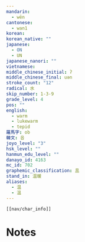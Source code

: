 ```yaml
---
mandarin:
  - wēn
cantonese:
  - wan1
korean:
korean_native: ""
japanese:
  - ON
  - UN
japanese_nanori: ""
vietnamese:
middle_chinese_initial: ʔ
middle_chinese_final: uən
stroke_count: "12"
radical: 水
skip_number: 1-3-9
grade_level: 4
pos: ""
english:
  - warm
  - lukewarm
  - tepid
羅馬字: ob
韓文: 옵
joyo_level: "3"
hsk_level: ""
hanmun_edu_level: ""
danayo_id: 4163
mc_id: 702
graphemic_classification: 昷
stand_in: 温暖
aliases:
  - 温
  - 溫
---
```

```meta-bind-embed
[[nav/char_info]]
```

# Notes
